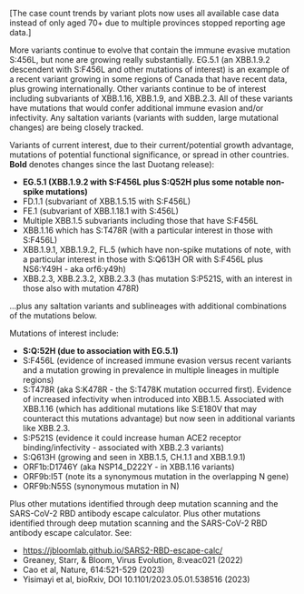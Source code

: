 

[The case count trends by variant plots now uses all available case data instead of only aged 70+  due to multiple provinces stopped reporting age data.]



More variants continue to evolve that contain the immune evasive mutation S:456L, but none are growing really substantially. EG.5.1 (an XBB.1.9.2 descendent with S:F456L and other mutations of interest) is an example of a recent variant growing in some regions of Canada that have recent data, plus growing internationally. Other variants continue to be of interest including subvariants of XBB.1.16, XBB.1.9, and XBB.2.3. All of these variants have mutations that would confer additional immune evasion and/or infectivity. Any saltation variants (variants with sudden, large mutational changes) are being closely tracked.



Variants of current interest, due to their current/potential growth advantage, mutations of potential functional significance, or spread in other countries. **Bold** denotes changes since the last Duotang release):



* **EG.5.1 (XBB.1.9.2 with S:F456L plus S:Q52H plus some notable non-spike mutations)**
* FD.1.1 (subvariant of XBB.1.5.15 with S:F456L)
* FE.1 (subvariant of XBB.1.18.1 with S:456L)
* Multiple XBB.1.5 subvariants including those that have S:F456L
* XBB.1.16 which has S:T478R (with a particular interest in those with S:F456L)
* XBB.1.9.1, XBB.1.9.2, FL.5 (which have non-spike mutations of note, with a particular interest in those with S:Q613H OR with S:F456L plus NS6:Y49H - aka orf6:y49h)
* XBB.2.3, XBB.2.3.2, XBB.2.3.3 (has mutation S:P521S, with an interest in those also with mutation 478R)

…plus any saltation variants and sublineages with additional combinations of the mutations below.



Mutations of interest include:



* **S:Q:52H (due to association with EG.5.1)**
* S:F456L (evidence of increased immune evasion versus recent variants and a mutation growing in prevalence in multiple lineages in multiple regions)
* S:T478R (aka S:K478R - the S:T478K mutation occurred first). Evidence of increased infectivity when introduced into XBB.1.5. Associated with XBB.1.16 (which has additional mutations like S:E180V that may counteract this mutations advantage) but now seen in additional variants like XBB.2.3.
* S:P521S (evidence it could increase human ACE2 receptor binding/infectivity - associated with XBB.2.3 variants)
* S:Q613H (growing and seen in XBB.1.5, CH.1.1 and XBB.1.9.1)
* ORF1b:D1746Y (aka NSP14_D222Y - in XBB.1.16 variants)
* ORF9b:I5T (note its a synonymous mutation in the overlapping N gene)
* ORF9b:N55S (synonymous mutation in N)

Plus other mutations identified through deep mutation scanning and the SARS-CoV-2 RBD antibody escape calculator. Plus other mutations identified through deep mutation scanning and the SARS-CoV-2 RBD antibody escape calculator. See:



* <https://jbloomlab.github.io/SARS2-RBD-escape-calc/>
* Greaney, Starr, &amp; Bloom, Virus Evolution, 8:veac021 (2022)
* Cao et al, Nature, 614:521-529 (2023)
* Yisimayi et al, bioRxiv, DOI 10.1101/2023.05.01.538516 (2023)

